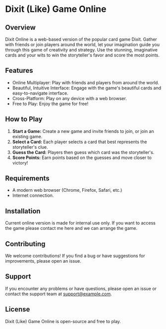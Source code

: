 # Dixit (Like) Game Online

## Overview
Dixit Online is a web-based version of the popular card game Dixit. Gather with friends or join players around the world, let your imagination guide you through this game of creativity and strategy. Use the stunning, imaginative cards and your wits to win the storyteller's favor and score the most points.

## Features
- Online Multiplayer: Play with friends and players from around the world.
- Beautiful, Intuitive Interface: Engage with the game's beautiful cards and easy-to-navigate interface.
- Cross-Platform: Play on any device with a web browser.
- Free to Play: Enjoy the game for free!

## How to Play
1. **Start a Game:** Create a new game and invite friends to join, or join an existing game.
2. **Select a Card:** Each player selects a card that best represents the storyteller's clue.
3. **Guess the Card:** Players then guess which card was the storyteller's.
4. **Score Points:** Earn points based on the guesses and move closer to victory!

## Requirements
- A modern web browser (Chrome, Firefox, Safari, etc.)
- Internet connection.

## Installation
Current online version is made for internal use only. If you want to access the game please contact me here and we can arrange the game.

## Contributing
We welcome contributions! If you find a bug or have suggestions for improvements, please open an issue.

## Support
If you encounter any problems or have questions, please open an issue or contact the support team at support@example.com.

## License
Dixit (Like) Game Online is open-source and free to play. 
